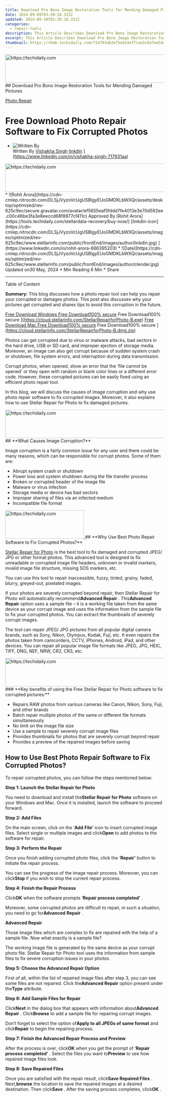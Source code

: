 ```yaml
---
title: Download Pro Bono Image Restoration Tools for Mending Damaged Pictures
date: 2024-09-09T03:20:18.331Z
updated: 2024-09-10T03:20:18.331Z
categories:
  - repair-tools
description: This Article Describes Download Pro Bono Image Restoration Tools for Mending Damaged Pictures
excerpt: This Article Describes Download Pro Bono Image Restoration Tools for Mending Damaged Pictures
thumbnail: https://thmb.techidaily.com/f14703ab2e75a5e3ef7cee5c0a7ee5ddd2895b6cfd7b5126052dee0bd06c1845.jpg
---
```


<!-- affiliate ads begin -->
<a href="https://zebaoaffiliateprogram.pxf.io/c/5597632/2137974/21526" target="_top" id="2137974">
  <img src="//a.impactradius-go.com/display-ad/21526-2137974" border="0" alt="https://techidaily.com" width="728" height="90"/>
</a>
<img height="0" width="0" src="https://zebaoaffiliateprogram.pxf.io/i/5597632/2137974/21526" style="position:absolute;visibility:hidden;" border="0" />
<!-- affiliate ads end -->
## Download Pro Bono Image Restoration Tools for Mending Damaged Pictures

[Photo Repair](https://tools.techidaily.com/stellardata-recovery/buy-now/)

# Free Download Photo Repair Software to Fix Corrupted Photos

* ![Written By](https://cdn-cmlep.nitrocdn.com/DLSjJVyzoVcUgUSBlgyEUoGMDKLbWXQr/assets/desktop/optimized/rev-625c9ec/secure.gravatar.com/avatar/51230a434c190250f4ff6504ca157fb6.c9bb62a8b6933fa154b7ace0a9e6f6f9)  
 Written By [Vishakha Singh](https://tools.techidaily.com/stellardata-recovery/buy-now/) [linkdin](https://cdn-cmlep.nitrocdn.com/DLSjJVyzoVcUgUSBlgyEUoGMDKLbWXQr/assets/images/optimized/rev-625c9ec/www.stellarinfo.com/public/frontEnd/images/author/linkdin.jpg) ](https://www.linkedin.com/in/vishakha-singh-717931aa)
<!-- affiliate ads begin -->
<a href="https://ephamedtechinc.pxf.io/c/5597632/2137212/26400" target="_top" id="2137212">
  <img src="//a.impactradius-go.com/display-ad/26400-2137212" border="0" alt="https://techidaily.com" width="728" height="90"/>
</a>
<img height="0" width="0" src="https://ephamedtechinc.pxf.io/i/5597632/2137212/26400" style="position:absolute;visibility:hidden;" border="0" />
<!-- affiliate ads end -->
* ![Rohit Arora](https://cdn-cmlep.nitrocdn.com/DLSjJVyzoVcUgUSBlgyEUoGMDKLbWXQr/assets/desktop/optimized/rev-625c9ec/secure.gravatar.com/avatar/ef5655eaf5fddd7fe4013e3e70d592ee.c00c46be3fa3e8eeccd68f8977cf411c)  
 Approved By [Rohit Arora](https://tools.techidaily.com/stellardata-recovery/buy-now/) [linkdin-icon](https://cdn-cmlep.nitrocdn.com/DLSjJVyzoVcUgUSBlgyEUoGMDKLbWXQr/assets/images/optimized/rev-625c9ec/www.stellarinfo.com/public/frontEnd/images/author/linkdin.jpg) ](https://www.linkedin.com/in/rohit-arora-666395203)
* ![Date](https://cdn-cmlep.nitrocdn.com/DLSjJVyzoVcUgUSBlgyEUoGMDKLbWXQr/assets/images/optimized/rev-625c9ec/www.stellarinfo.com/public/frontEnd/images/author/clender.jpg)  
 Updated on30 May, 2024
* Min Reading 6  Min
* Share

---

Table of Content

**Summary:** This blog discusses how a photo repair tool can help you repair your corrupted or damages photos. This post also discusses why your pictures get corrupted and shares tips to avoid this corruption in the future.

[Free Download Windows  Free Download100% secure](https://cdn-cmlep.nitrocdn.com/DLSjJVyzoVcUgUSBlgyEUoGMDKLbWXQr/assets/images/optimized/rev-625c9ec/www.stellarinfo.com/blog/wp-content/themes/stellarblog2024/images/windows.svg)  Free Download100% secure ](https://cloud.stellarinfo.com/StellarRepairforPhoto-B.exe) [Free Download Mac  Free Download100% secure](https://cdn-cmlep.nitrocdn.com/DLSjJVyzoVcUgUSBlgyEUoGMDKLbWXQr/assets/images/source/rev-625c9ec/www.stellarinfo.com/blog/wp-content/themes/stellarblog2024/images/mac-os.svg)  Free Download100% secure ](https://cloud.stellarinfo.com/StellarRepairforPhoto-B.dmg.zip)

 Photos can get corrupted due to virus or malware attacks, bad sectors in the hard drive, USB or SD card, and improper ejection of storage media. Moreover, an image can also get corrupt because of sudden system crash or shutdown, file system errors, and interruption during data transmission.

 Corrupt photos, when opened, show an error that the ‘file cannot be opened’ or they open with random or blank color lines or a different error code. However, these corrupted pictures can be easily fixed using an efficient photo repair tool.

 In this blog, we will discuss the causes of image corruption and why use photo repair software to fix corrupted images. Moreover, it also explains how to use Stellar Repair for Photo to fix damaged pictures.

<!-- affiliate ads begin -->
<a href="https://ephamedtechinc.pxf.io/c/5597632/2137219/26400" target="_top" id="2137219">
  <img src="//a.impactradius-go.com/display-ad/26400-2137219" border="0" alt="https://techidaily.com" width="728" height="90"/>
</a>
<img height="0" width="0" src="https://ephamedtechinc.pxf.io/i/5597632/2137219/26400" style="position:absolute;visibility:hidden;" border="0" />
<!-- affiliate ads end -->
## **What Causes Image Corruption?**

 Image corruption is a fairly common issue for any user and there could be many reasons, which can be responsible for corrupt photos. Some of them are:

* Abrupt system crash or shutdown
* Power loss and system shutdown during the file transfer process
* Broken or corrupted header of the image file
* Malware or virus infection
* Storage media or device has bad sectors
* Improper sharing of files via an infected medium
* Incompatible file format

<!-- affiliate ads begin -->
<a href="https://aligracehair.sjv.io/c/5597632/2115914/19272" target="_top" id="2115914">
  <img src="//a.impactradius-go.com/display-ad/19272-2115914" border="0" alt="https://techidaily.com" width="250" height="90"/>
</a>
<img height="0" width="0" src="https://aligracehair.sjv.io/i/5597632/2115914/19272" style="position:absolute;visibility:hidden;" border="0" />
<!-- affiliate ads end -->
## **Why Use Best Photo Repair Software to Fix Corrupted Photos?**

[Stellar Repair for Photo](https://tools.techidaily.com/stellardata-recovery/buy-now/) is the best tool to fix damaged and corrupted JPEG/ JPG or other format photos. This advanced tool is designed to fix unreadable or corrupted image file headers, unknown or invalid markers, invalid image file structure, missing SOS markers, etc.

 You can use this tool to repair inaccessible, fuzzy, tinted, grainy, faded, blurry, greyed-out, pixelated images.

 If your photos are severely corrupted beyond repair, then Stellar Repair for Photo will automatically recommend**Advanced Repair** . This**Advanced Repair** option uses a sample file – it is a working file taken from the same device as your corrupt image and uses the information from the sample file to fix your corrupted photos. You can extract the thumbnails of severely corrupt images.

 The tool can repair JPEG/ JPG pictures from all popular digital camera brands, such as Sony, Nikon, Olympus, Kodak, Fuji, etc. It even repairs the photos taken from camcorders, CCTV, iPhones, Android, iPad, and other devices. You can repair all popular image file formats like JPEG, JPG, HEIC, TIFF, DNG, NEF, NRW, CR2, CR3, etc.

<!-- affiliate ads begin -->
<a href="https://aligracehair.sjv.io/c/5597632/2115921/19272" target="_top" id="2115921">
  <img src="//a.impactradius-go.com/display-ad/19272-2115921" border="0" alt="https://techidaily.com" width="728" height="90"/>
</a>
<img height="0" width="0" src="https://aligracehair.sjv.io/i/5597632/2115921/19272" style="position:absolute;visibility:hidden;" border="0" />
<!-- affiliate ads end -->
### **Key benefits of using the Free Stellar Repair for Photo software to fix corrupted pictures:**

* Repairs RAW photos from various cameras like Canon, Nikon, Sony, Fuji, and other brands
* Batch repair multiple photos of the same or different file formats simultaneously
* No limit on the image file size
* Use a sample to repair severely corrupt image files
* Provides thumbnails for photos that are severely corrupt beyond repair
* Provides a preview of the repaired images before saving

[](https://cloud.stellarinfo.com/StellarRepairforPhoto-B.exe) [](https://cloud.stellarinfo.com/StellarRepairforPhoto-B.dmg.zip)

## **How to Use Best Photo Repair Software to Fix Corrupted Photos?**

 To repair corrupted photos, you can follow the steps mentioned below:

**Step 1: Launch the Stellar Repair for Photo**

 You need to download and install the**Stellar Repair for Photo** software on your Windows and Mac. Once it is installed, launch the software to proceed forward.

**Step 2: Add Files**

 On the main screen, click on the ‘**Add** **File’** icon to insert corrupted image files. Select single or multiple images and click**Open** to add photos to the software for repair.

**Step 3: Perform the Repair**

 Once you finish adding corrupted photo files, click the ‘**Repair’** button to initiate the repair process.

 You can see the progress of the image repair process. Moreover, you can click**Stop** if you wish to stop the current repair process.

**Step 4: Finish the Repair Process**

 Click**OK** when the software prompts ‘**Repair process completed’** .

 Moreover, some corrupted photos are difficult to repair, in such a situation, you need to go for**Advanced** **Repair** .

**Advanced Repair**

 Those image files which are complex to fix are repaired with the help of a sample file. Now what exactly is a sample file?

 The working image file is generated by the same device as your corrupt photo file. Stellar Repair for Photo tool uses the information from sample files to fix severe corruption issues in your photos.

**Step 5: Choose the Advanced Repair Option**

 First of all, within the list of repaired image files after step 3, you can see some files are not repaired. Click the**Advanced Repair** option present under the**Type** attribute.

**Step 6: Add Sample Files for Repair**

 Click**Next** in the dialog box that appears with information about**Advanced Repair** . Click**Browse** to add a sample file for repairing corrupt images.

 Don’t forget to select the option of**Apply to all JPEGs of same format** and click**Repair** to begin the repairing process.

**Step 7: Finish the Advanced Repair Process and Preview**

 After the process is over, click**OK** when you get the prompt of ‘**Repair process** **completed’** . Select the files you want to**Preview** to see how repaired image files look.

**Step 8: Save Repaired Files**

 Once you are satisfied with the repair result, click**Save Repaired Files** . Next,**browse** the location to save the repaired images at a desired destination. Then click**Save** . After the saving process completes, click**OK** .

<!-- affiliate ads begin -->
<span id="1424527">
					<video width="864" height="1536" style="cursor:pointer"
           poster="//a.impactradius-go.com/display-clicktoplayimage/1424527.png"
           onclick="if(!this.playClicked){this.play();this.setAttribute('controls',true);this.playClicked=true;}">
	   <source src="//a.impactradius-go.com/display-ad/16446-1424527">
	   <img src="//a.impactradius-go.com/display-clicktoplayimage/1424527.png" style="border: none; height: 100%; width: 100%; object-fit: contain">
	</video>
	<div style="width:540px;text-align:center"><a href="javascript:window.open(decodeURIComponent('https%3A%2F%2Flaganoo.pxf.io%2Fc%2F5597632%2F1424527%2F16446'), '_blank');void(0);">Click here</a></div>
</span>
<img height="0" width="0" src="https://imp.pxf.io/i/5597632/1424527/16446" style="position:absolute;visibility:hidden;" border="0" />
<!-- affiliate ads end -->
## **How to Prevent Corrupted Photos?**

 You are now aware of how free photo repair software can help in repairing corrupted images. However, a few tips can help you prevent image corruption in the future.

**1\. Ensure to use a compatible photo viewer**

 If you are getting error messages while trying to view your images, there is a high possibility that your viewer is not compatible and outdated. This is why you need to make sure that you have installed the latest and compatible image viewer in your system.

**2** .**Use Storage Media Properly**

 Some people eject the storage drive carelessly, which leads to corruption or damage to the media files stored in them. To avoid corruption of media files stored in various storage media, you must insert and eject them by following the correct procedure.

**3\. Avoid interruption**

 Make sure that there is no interruption while you are saving, sharing and downloading, or transferring the media files across systems. Because interruption can lead to data loss scenarios that can damage or corrupt your files.

**4\. Avoid working on original files**

 Make it your habit to never work on the original image files, instead make several copies of the original image and then edit those. Working on copy images will ensure that if something goes wrong during the edit, your original files will remain untouched.

## **Conclusion**

 There are multiple reasons for your pictures to get corrupt and if they get corrupt, you don’t have to worry. Use the free tool Stellar Repair for Photo to fix damaged, distorted, and corrupted JPEG or other formats of photo files. This tool ensures your images are back to their original self in no time.

 It is recommended to first take the free trial of Stellar Repair for Photo to preview your repaired images and assess the efficiency of this tool.

[](https://cloud.stellarinfo.com/StellarRepairforPhoto-B.exe) [](https://cloud.stellarinfo.com/StellarRepairforPhoto-B.dmg.zip)

## **FAQ**

#### **Can I fix a broken or corrupt JPEG header?**

 Yes, Stellar Repair for Photo can fix images with broken or corrupt JPEG header error messages. For more information, you go through the [fix broken or corrupt jpeg header](https://tools.techidaily.com/stellardata-recovery/buy-now/) blog.

#### **My repaired photos are deleted accidentally. How to restore them?**

 If your repaired photos are lost or deleted, use Stellar Photo Recovery software to restore them. To know how to do it, read the step-by-step guide for [recovering deleted photos](https://tools.techidaily.com/stellardata-recovery/buy-now/) .

#### **Why can’t I view photos on the Windows system?**

 You cannot view the photo on your Windows due to various reasons like an outdated or incompatible image viewer, corrupted or encrypted photos, and virus or malware attack. To fix the issue of photos cannot preview on Windows, you can refer to this [blog](https://tools.techidaily.com/stellardata-recovery/buy-now/) .

#### **How do I know if a picture is corrupted?**

 If your image doesn’t open in any image viewer application, is faded or blurred, and has an unusual color, you can say your [image is corrupted.](https://tools.techidaily.com/stellardata-recovery/buy-now/)

### Was this article helpful?

YES 0

NO

<ins class="adsbygoogle"
     style="display:block"
     data-ad-format="autorelaxed"
     data-ad-client="ca-pub-7571918770474297"
     data-ad-slot="1223367746"></ins>



<ins class="adsbygoogle"
     style="display:block"
     data-ad-client="ca-pub-7571918770474297"
     data-ad-slot="8358498916"
     data-ad-format="auto"
     data-full-width-responsive="true"></ins>

<span class="atpl-alsoreadstyle">Also read:</span>
<div><ul>
<li><a href="https://digital-screen-recording.techidaily.com/new-2024-approved-pinnacle-performance-radeons-new-era/"><u>[New] 2024 Approved  Pinnacle Performance  Radeon's New Era</u></a></li>
<li><a href="https://instagram-clips.techidaily.com/new-in-2024-gaining-heavy-followers-and-verification-status-a-quick-guide-with-top-6-insights/"><u>[New] In 2024, Gaining Heavy Followers & Verification Status  A Quick Guide with Top 6 Insights</u></a></li>
<li><a href="https://fox-boxes.techidaily.com/updated-bring-your-text-to-life-techniques-for-3d-design-in-ps/"><u>[Updated] Bring Your Text to Life  Techniques for 3D Design in PS</u></a></li>
<li><a href="https://fox-glue.techidaily.com/updated-recommendation-best-websites-to-download-game-of-thrones-ringtones-for-2024/"><u>[Updated] Recommendation  Best Websites to Download Game of Thrones Ringtones for 2024</u></a></li>
<li><a href="https://screen-mirroring-recording.techidaily.com/updated-the-ultimate-selection-top-voice-recorders-for-macos/"><u>[Updated] The Ultimate Selection  Top Voice Recorders for MacOS</u></a></li>
<li><a href="https://some-skills.techidaily.com/2024-approved-streamlining-video-editing-in-obs-with-luts/"><u>2024 Approved  Streamlining Video Editing in OBS With LUTs</u></a></li>
<li><a href="https://data-safeguard.techidaily.com/buy-stellar-iphone-eraser-for-perfect-screen-cleaning/"><u>Buy Stellar iPhone Eraser for Perfect Screen Cleaning</u></a></li>
<li><a href="https://data-safeguard.techidaily.com/cookiebot-a-game-changer-in-tailored-user-journeys-for-increased-conversions/"><u>Cookiebot: A Game-Changer in Tailored User Journeys for Increased Conversions</u></a></li>
<li><a href="https://data-safeguard.techidaily.com/cookiebot-leading-the-pack-in-personalization-and-analytics-solutions/"><u>Cookiebot: Leading the Pack in Personalization and Analytics Solutions</u></a></li>
<li><a href="https://data-safeguard.techidaily.com/cookiebot-the-key-to-advanced-website-insights/"><u>Cookiebot: The Key to Advanced Website Insights</u></a></li>
<li><a href="https://data-safeguard.techidaily.com/cookiebot-the-secret-behind-sophisticated-online-analytics-tools/"><u>Cookiebot: The Secret Behind Sophisticated Online Analytics Tools</u></a></li>
<li><a href="https://data-safeguard.techidaily.com/cookiebots-impact-on-seo-and-marketing-strategies/"><u>Cookiebot's Impact on SEO and Marketing Strategies</u></a></li>
<li><a href="https://data-safeguard.techidaily.com/drive-traffic-with-automated-conversion-tracking-the-cookiebot-way/"><u>Drive Traffic with Automated Conversion Tracking - The Cookiebot Way</u></a></li>
<li><a href="https://data-safeguard.techidaily.com/effortless-idevice-file-rescue-on-mac-os-x-best-software-for-recovering-deleted-images-videos-and-contacts-from-your-iphone/"><u>Effortless iDevice File Rescue on Mac OS X: Best Software for Recovering Deleted Images, Videos & Contacts From Your iPhone</u></a></li>
<li><a href="https://data-safeguard.techidaily.com/enhance-user-experience-with-our-cookiebot-driven-solutions/"><u>Enhance User Experience with Our Cookiebot-Driven Solutions</u></a></li>
<li><a href="https://data-safeguard.techidaily.com/expert-ranking-of-the-8-best-iphones-messaging-data-recovery-tools-by-stellar-performance/"><u>Expert Ranking of the 8 Best iPhones' Messaging Data Recovery Tools by Stellar Performance</u></a></li>
<li><a href="https://data-safeguard.techidaily.com/how-to-break-free-from-data-recovery-stalling-on-ios-devices/"><u>How to Break Free From ‘Data Recovery’ Stalling on iOS Devices</u></a></li>
<li><a href="https://data-safeguard.techidaily.com/how-to-manually-clear-your-iphones-memory-a-comprehensive-guide/"><u>How To Manually Clear Your iPhone's Memory – A Comprehensive Guide</u></a></li>
<li><a href="https://data-safeguard.techidaily.com/how-to-recover-files-after-iphone-factory-reset/"><u>How to Recover Files After iPhone Factory Reset?</u></a></li>
<li><a href="https://data-safeguard.techidaily.com/how-to-retrieve-accidentally-deleted-iphone-pictures-with-top-rated-software/"><u>How to Retrieve Accidentally Deleted iPhone Pictures with Top-Rated Software</u></a></li>
<li><a href="https://android-unlock.techidaily.com/in-2024-delete-gmail-account-withwithout-password-on-vivo-y56-5g-by-drfone-android/"><u>In 2024, Delete Gmail Account With/Without Password On Vivo Y56 5G</u></a></li>
<li><a href="https://mondly-stories.techidaily.com/language-distribution-the-belgian-dialect-spectrum/"><u>Language Distribution: The Belgian Dialect Spectrum</u></a></li>
<li><a href="https://data-safeguard.techidaily.com/leading-10-photography-fix-tools-ultimate-guide-for-pc-and-mac-enthusiasts/"><u>Leading 10 Photography Fix Tools: Ultimate Guide for PC & Mac Enthusiasts</u></a></li>
<li><a href="https://data-safeguard.techidaily.com/leverage-next-gen-digital-strategies-with-state-of-the-art-cookiebot-services/"><u>Leverage Next-Gen Digital Strategies with State-of-the-Art Cookiebot Services</u></a></li>
<li><a href="https://tech-revival.techidaily.com/optimize-your-learning-journey-with-chatgpt-notes-guide/"><u>Optimize Your Learning Journey with ChatGPT Notes Guide</u></a></li>
<li><a href="https://data-safeguard.techidaily.com/optimized-with-cookiebot-smarter-more-responsive-websites-await/"><u>Optimized with Cookiebot: Smarter, More Responsive Websites Await!</u></a></li>
<li><a href="https://data-safeguard.techidaily.com/personal-guide-to-self-resetting-your-iphone-and-securing-your-data/"><u>Personal Guide to Self-Resetting Your iPhone and Securing Your Data</u></a></li>
<li><a href="https://data-safeguard.techidaily.com/retrieving-deleted-items-post-iphone-factory-reset-a-comprehensive-guide/"><u>Retrieving Deleted Items Post-iPhone Factory Reset – A Comprehensive Guide ➡️</u></a></li>
<li><a href="https://data-safeguard.techidaily.com/save-your-memories-the-ultimate-software-for-iphone-note-data-recovery/"><u>Save Your Memories: The Ultimate Software for iPhone Note Data Recovery</u></a></li>
<li><a href="https://data-safeguard.techidaily.com/stellar-photo-repair-instant-purchase-guide/"><u>Stellar Photo Repair: Instant Purchase Guide</u></a></li>
<li><a href="https://data-safeguard.techidaily.com/the-experts-selection-top-10-data-recovery-tools-for-iphones-running-ios-17/"><u>The Expert's Selection: Top 10 Data Recovery Tools for iPhones Running iOS 17</u></a></li>
<li><a href="https://data-safeguard.techidaily.com/ultimate-guide-securing-your-mac-with-disk-encryption-techniques/"><u>Ultimate Guide: Securing Your Mac with Disk Encryption Techniques</u></a></li>
<li><a href="https://data-safeguard.techidaily.com/ultimate-list-of-the-best-iphone-data-retrieval-software-fully-supporting-ios-17/"><u>Ultimate List of the Best iPhone Data Retrieval Software , Fully Supporting iOS 17</u></a></li>
<li><a href="https://data-safeguard.techidaily.com/unleash-website-potential-with-cookiebot-technology/"><u>Unleash Website Potential with Cookiebot Technology</u></a></li>
<li><a href="https://smart-video-creator.techidaily.com/updated-bring-your-videos-to-life-top-5-iphone-video-editing-apps/"><u>Updated Bring Your Videos to Life Top 5 iPhone Video Editing Apps</u></a></li>
</ul></div>
